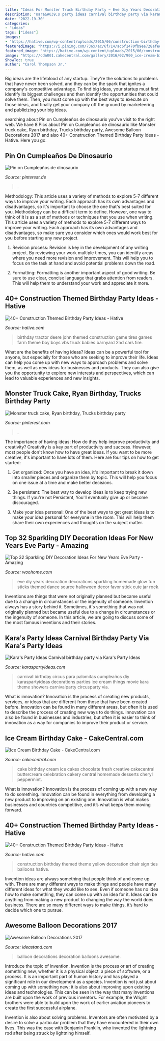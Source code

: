 ```yaml
---
title: "Ideas For Monster Truck Birthday Party ~ Eve Diy Years Decoration Decorations Sparkling Homemade Glow Fun Sticks Themed Dance Source Halloween Decor Favor Stick Cute Jar Rock"
description: "Kara&#039;s party ideas carnival birthday party via kara&#039;s party ideas"
date: "2022-10-30"
categories:
- "ideas"
tags: ["ideas"]
images:
- "https://hative.com/wp-content/uploads/2015/06/construction-birthday-party/10-construction-themed-birthday-party.jpg"
featuredImage: "https://i.pinimg.com/736x/ac/6f/14/ac6f1470fb9ee728afedae815cf0d9f9--godzilla.jpg"
featured_image: "https://hative.com/wp-content/uploads/2015/06/construction-birthday-party/10-construction-themed-birthday-party.jpg"
image: "https://cdn001.cakecentral.com/gallery/2016/02/900_ice-cream-birthday-cake-755849tx4Un.JPG"
ShowToc: true
author: "Carol Thompson Jr."
---
```



Big ideas are the lifeblood of any startup. They're the solutions to problems that have never been solved, and they can be the spark that ignites a company's competitive advantage. To find big ideas, your startup must first identify its biggest challenges and then identify the opportunities that could solve them. Then, you must come up with the best ways to execute on those ideas, and finally get your company off the ground by marketeering and publicizing your big ideas.

	

		
searching about Pin on Cumpleaños de dinosaurio you've visit to the right web. We have 8 Pics about Pin on Cumpleaños de dinosaurio like Monster truck cake, Ryan birthday, Trucks birthday party, Awesome Balloon Decorations 2017 and also 40+ Construction Themed Birthday Party Ideas - Hative. Here you go:
		
    
## Pin On Cumpleaños De Dinosaurio

<img loading=lazy src="https://i.pinimg.com/736x/ac/6f/14/ac6f1470fb9ee728afedae815cf0d9f9--godzilla.jpg" onerror="this.onerror=null;this.src='https://tse3.mm.bing.net/th?id=OIP.GhFjXwtSeiR_1zvaQQpxfgHaJ3&amp;pid=15.1';" alt="Pin on Cumpleaños de dinosaurio">

_Source: pinterest.de_

>. 

	

Methodology: This article uses a variety of methods to explore 5-7 different ways to improve your writing. Each approach has its own advantages and disadvantages, so it's important to choose the one that's best suited for you.
Methodology can be a difficult term to define. However, one way to think of it is as a set of methods or techniques that you use when writing. This article uses a variety of methods to explore 5-7 different ways to improve your writing. Each approach has its own advantages and disadvantages, so make sure you consider which ones would work best for you before starting any new project.
1) Revision process: Revision is key in the development of any writing project. By reviewing your work multiple times, you can identify areas where you need more revision and improvement. This will help you to focus on the task at hand and avoid potential problems down the road.

2) Formatting: Formatting is another important aspect of good writing. Be sure to use clear, concise language that grabs attention from readers. This will help them to understand your work and appreciate it more.

    
## 40+ Construction Themed Birthday Party Ideas - Hative

<img loading=lazy src="https://hative.com/wp-content/uploads/2015/06/construction-birthday-party/44-construction-themed-birthday-party.jpg" onerror="this.onerror=null;this.src='https://tse4.mm.bing.net/th?id=OIP.f0SrJ-Cy7xyMxXE4gV-V7AHaJ4&amp;pid=15.1';" alt="40+ Construction Themed Birthday Party Ideas - Hative">

_Source: hative.com_

>birthday tractor deere john themed construction game tires games farm theme boy boys vbs truck babies barnyard 2nd cars tire. 

	

What are the benefits of having ideas?
Ideas can be a powerful tool for anyone, but especially for those who are seeking to improve their life. Ideas can help you come up with new ways to approach problems and solve them, as well as new ideas for businesses and products. They can also give you the opportunity to explore new interests and perspectives, which can lead to valuable experiences and new insights.

    
## Monster Truck Cake, Ryan Birthday, Trucks Birthday Party

<img loading=lazy src="https://i.pinimg.com/originals/e5/87/59/e58759dcda7ba0da7600a06db2d6d407.jpg" onerror="this.onerror=null;this.src='https://tse2.mm.bing.net/th?id=OIP.c3p-aKxDy7Zl662l1BYzEgHaJ4&amp;pid=15.1';" alt="Monster truck cake, Ryan birthday, Trucks birthday party">

_Source: pinterest.com_

>. 

	

The importance of having ideas: How do they help improve productivity and creativity?
Creativity is a key part of productivity and success. However, most people don't know how to have great ideas. If you want to be more creative, it's important to have lots of them. Here are four tips on how to get started:
1. Get organized: Once you have an idea, it's important to break it down into smaller pieces and organize them by topic. This will help you focus on one issue at a time and make better decisions.

2. Be persistent: The best way to develop ideas is to keep trying new things. If you're not Persistent, You'll eventually give up or become discouraged.

3. Make your idea personal: One of the best ways to get great ideas is to make your idea personal for everyone in the room. This will help them share their own experiences and thoughts on the subject matter.

    
## Top 32 Sparkling DIY Decoration Ideas For New Years Eve Party - Amazing

<img loading=lazy src="http://www.woohome.com/wp-content/uploads/2013/12/diy-new-year-eve-decorations-20.jpg" onerror="this.onerror=null;this.src='https://tse4.mm.bing.net/th?id=OIP.o9Nc2ChZElrNrT0siW87FQHaLE&amp;pid=15.1';" alt="Top 32 Sparkling DIY Decoration Ideas For New Years Eve Party - Amazing">

_Source: woohome.com_

>eve diy years decoration decorations sparkling homemade glow fun sticks themed dance source halloween decor favor stick cute jar rock. 

	

Inventions are things that were not originally planned but became useful due to a change in circumstances or the ingenuity of someone.
Invention always has a story behind it. Sometimes, it's something that was not originally planned but became useful due to a change in circumstances or the ingenuity of someone. In this article, we are going to discuss some of the most famous inventions and their stories.

    
## Kara&#039;s Party Ideas Carnival Birthday Party Via Kara&#039;s Party Ideas

<img loading=lazy src="http://karaspartyideas.com/wp-content/uploads/2014/09/carnival31.jpeg" onerror="this.onerror=null;this.src='https://tse1.mm.bing.net/th?id=OIP.8xzbjnG6jHBIDKSrouxX5gHaLH&amp;pid=15.1';" alt="Kara&#039;s Party Ideas Carnival birthday party via Kara&#039;s Party Ideas">

_Source: karaspartyideas.com_

>carnival birthday circus para palomitas cumpleaños diy karaspartyideas decorations parties ice cream things movie kara theme showers carnivalparty circusparty via. 

	

What is innovation?
Innovation is the process of creating new products, services, or ideas that are different from those that have been created before. Innovation can be found in many different areas, but often it is used to describe the process of creating new ways to do things. Innovation can also be found in businesses and industries, but often it is easier to think of innovation as a way for companies to improve their product or service.

    
## Ice Cream Birthday Cake - CakeCentral.com

<img loading=lazy src="https://cdn001.cakecentral.com/gallery/2016/02/900_ice-cream-birthday-cake-755849tx4Un.JPG" onerror="this.onerror=null;this.src='https://tse4.mm.bing.net/th?id=OIP.TV3UF9uNiFC2jr4c3maEfwHaHa&amp;pid=15.1';" alt="Ice Cream Birthday Cake - CakeCentral.com">

_Source: cakecentral.com_

>cake birthday cream ice cakes chocolate fresh creative cakecentral buttercream celebration cakery central homemade desserts cheryl peppermint. 

	

What is innovation?
Innovation is the process of coming up with a new way to do something. Innovation can be found in everything from developing a new product to improving on an existing one. Innovation is what makes businesses and countries competitive, and it’s what keeps them moving forward.

    
## 40+ Construction Themed Birthday Party Ideas - Hative

<img loading=lazy src="https://hative.com/wp-content/uploads/2015/06/construction-birthday-party/10-construction-themed-birthday-party.jpg" onerror="this.onerror=null;this.src='https://tse2.mm.bing.net/th?id=OIP.5PHIYOUf3XsgtxUl3iPDFwHaE7&amp;pid=15.1';" alt="40+ Construction Themed Birthday Party Ideas - Hative">

_Source: hative.com_

>construction birthday themed theme yellow decoration chair sign ties balloons hative. 

	

Invention ideas are always something that people think of and come up with. There are many different ways to make things and people have many different ideas for what they would like to see. Even if someone has no idea how to make something, they can come up with an idea for it. Ideas can be anything from making a new product to changing the way the world does business. There are so many different ways to make things, it’s hard to decide which one to pursue.

    
## Awesome Balloon Decorations 2017

<img loading=lazy src="https://ideastand.com/wp-content/uploads/2016/04/balloon-decorations/29-balloon-decoration-ideas.jpg" onerror="this.onerror=null;this.src='https://tse1.mm.bing.net/th?id=OIP._P5zi6xH6DSyLu_lXnRgiQHaLG&amp;pid=15.1';" alt="Awesome Balloon Decorations 2017">

_Source: ideastand.com_

>balloon decorations decoration balloons awesome. 

	

Introduce the topic of invention.
Invention is the process or art of creating something new, whether it is a physical object, a piece of software, or a process. It is an important part of human history and has played a significant role in our development as a species.
Invention is not just about coming up with something new; it is also about improving upon existing ideas and technologies. This can be seen in the way that many inventions are built upon the work of previous inventors. For example, the Wright brothers were able to build upon the work of earlier aviation pioneers to create the first successful airplane.

Invention is also about solving problems. Inventors are often motivated by a desire to solve a particular problem that they have encountered in their own lives. This was the case with Benjamin Franklin, who invented the lightning rod after being struck by lightning himself.

